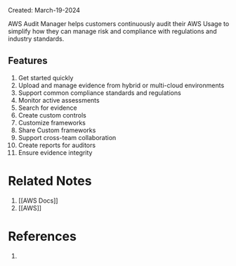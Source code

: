Created: March-19-2024

AWS Audit Manager helps customers continuously audit their AWS Usage to simplify how they can manage risk and compliance with regulations and industry standards.
## Features

1. Get started quickly
2. Upload and manage evidence from hybrid or multi-cloud environments
3. Support common compliance standards and regulations
4. Monitor active assessments
5. Search for evidence
6. Create custom controls
7. Customize frameworks
8. Share Custom frameworks
9. Support cross-team collaboration
10. Create reports for auditors
11. Ensure evidence integrity
# Related Notes

1. [[AWS Docs]]
2. [[AWS]]
# References

1. 